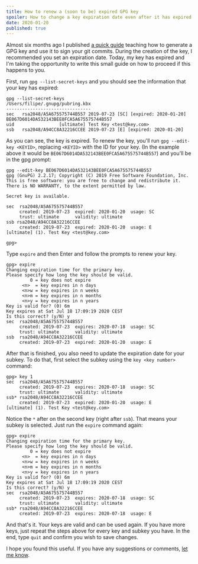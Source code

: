 ```yaml
---
title: How to renew a (soon to be) expired GPG key
spoiler: How to change a key expiration date even after it has expired.
date: 2020-01-20
published: true
---
```


Almost six months ago I published [a quick guide] teaching how to generate a GPG
key and use it to sign your git commits. During the creation of the key, I
recommended you set an expiration date. Today, my key has expired and I'm taking
the opportunity to write this small guide on how to proceed if this happens to
you.

First, run `gpg --list-secret-keys` and you should see the information that your
key has expired:

```bash{outputLines:2-7}
gpg --list-secret-keys
/Users/filipe/.gnupg/pubring.kbx
--------------------------------
sec   rsa2048/A5A675575744B557 2019-07-23 [SC] [expired: 2020-01-20]
BE067D6014DA532143BEE0FCA5A675575744B557
uid                 [ultimate] Test Key <test@key.com>
ssb   rsa2048/A94CC8A32216CCEE 2019-07-23 [E] [expired: 2020-01-20]
```

As you can see, the key is expired. To renew the key, you'll run
`gpg --edit-key <KEYID>`, replacing `<KEYID>` with the ID for your key. (In the
example above it would be `BE067D6014DA532143BEE0FCA5A675575744B557`) and you'll
be in the gpg prompt:

```bash{outputLines:2-15}
gpg --edit-key BE067D6014DA532143BEE0FCA5A675575744B557
gpg (GnuPG) 2.2.17; Copyright (C) 2019 Free Software Foundation, Inc.
This is free software: you are free to change and redistribute it.
There is NO WARRANTY, to the extent permitted by law.

Secret key is available.

sec  rsa2048/A5A675575744B557
     created: 2019-07-23  expired: 2020-01-20  usage: SC
     trust: ultimate      validity: ultimate
ssb rsa2048/A94CC8A32216CCEE
     created: 2019-07-23  expired: 2020-01-20  usage: E
[ultimate] (1). Test Key <test@key.com>

gpg>
```

Type `expire` and then Enter and follow the prompts to renew your key.

```bash{outputLines:2-8,10,12-16}
gpg> expire
Changing expiration time for the primary key.
Please specify how long the key should be valid.
         0 = key does not expire
      <n>  = key expires in n days
      <n>w = key expires in n weeks
      <n>m = key expires in n months
      <n>y = key expires in n years
Key is valid for? (0) 6m
Key expires at Sat Jul 18 17:09:19 2020 CEST
Is this correct? (y/N) y
sec  rsa2048/A5A675575744B557
     created: 2019-07-23  expires: 2020-07-18  usage: SC
     trust: ultimate      validity: ultimate
ssb  rsa2048/A94CC8A32216CCEE
     created: 2019-07-23  expired: 2020-01-20  usage: E
```

After that is finished, you also need to update the expiration date for your
subkey. To do that, first select the subkey using the `key <key number>`
command:

```bash{outputLines:2-3}
gpg> key 1
sec  rsa2048/A5A675575744B557
     created: 2019-07-23  expires: 2020-07-18  usage: SC
     trust: ultimate      validity: ultimate
ssb* rsa2048/A94CC8A32216CCEE
     created: 2019-07-23  expired: 2020-01-20  usage: E
[ultimate] (1). Test Key <test@key.com>
```

Notice the `*` after on the second key (right after `ssb`). That means your
subkey is selected. Just run the `expire` command again:

```bash{outputLines:2-8,10,12-16}
gpg> expire
Changing expiration time for the primary key.
Please specify how long the key should be valid.
         0 = key does not expire
      <n>  = key expires in n days
      <n>w = key expires in n weeks
      <n>m = key expires in n months
      <n>y = key expires in n years
Key is valid for? (0) 6m
Key expires at Sat Jul 18 17:09:19 2020 CEST
Is this correct? (y/N) y
sec  rsa2048/A5A675575744B557
     created: 2019-07-23  expires: 2020-07-18  usage: SC
     trust: ultimate      validity: ultimate
ssb* rsa2048/A94CC8A32216CCEE
     created: 2019-07-23  expires: 2020-07-18  usage: E
```

And that's it. Your keys are valid and can be used again. If you have more keys,
just repeat the steps above for every key and subkey you have. In the end, type
`quit` and confirm you wish to save changes.

I hope you found this useful. If you have any suggestions or comments, [let me
know].

[a quick guide]: /git-gpg-verified-commits/
[let me know]: https://twitter.com/filipekiss
